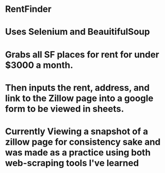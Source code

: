 # RentFinder

# Uses Selenium and BeauitifulSoup
# Grabs all SF places for rent for under $3000 a month. 
# Then inputs the rent, address, and link to the Zillow page into a google form to be viewed in sheets.
# Currently Viewing a snapshot of a zillow page for consistency sake and was made as a practice using both web-scraping tools I've learned
